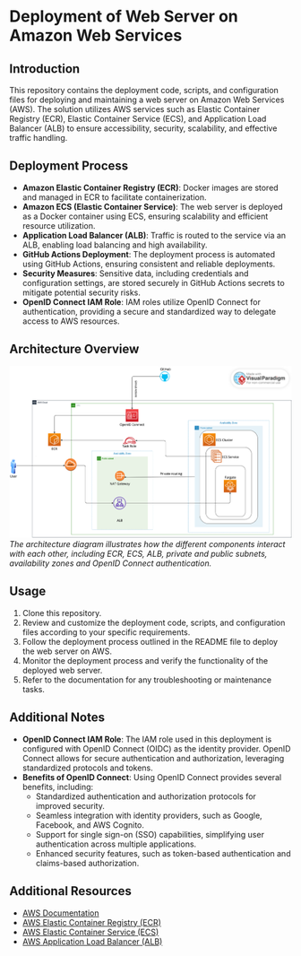 # Deployment of Web Server on Amazon Web Services

## Introduction
This repository contains the deployment code, scripts, and configuration files for deploying and maintaining a web server on Amazon Web Services (AWS). The solution utilizes AWS services such as Elastic Container Registry (ECR), Elastic Container Service (ECS), and Application Load Balancer (ALB) to ensure accessibility, security, scalability, and effective traffic handling.

## Deployment Process
- **Amazon Elastic Container Registry (ECR)**: Docker images are stored and managed in ECR to facilitate containerization.
- **Amazon ECS (Elastic Container Service)**: The web server is deployed as a Docker container using ECS, ensuring scalability and efficient resource utilization.
- **Application Load Balancer (ALB)**: Traffic is routed to the service via an ALB, enabling load balancing and high availability.
- **GitHub Actions Deployment**: The deployment process is automated using GitHub Actions, ensuring consistent and reliable deployments.
- **Security Measures**: Sensitive data, including credentials and configuration settings, are stored securely in GitHub Actions secrets to mitigate potential security risks.
- **OpenID Connect IAM Role**: IAM roles utilize OpenID Connect for authentication, providing a secure and standardized way to delegate access to AWS resources.

## Architecture Overview
![Architecture Diagram](./webapp.png)
*The architecture diagram illustrates how the different components interact with each other, including ECR, ECS, ALB, private and public subnets, availability zones and OpenID Connect authentication.*

## Usage
1. Clone this repository.
2. Review and customize the deployment code, scripts, and configuration files according to your specific requirements.
3. Follow the deployment process outlined in the README file to deploy the web server on AWS.
4. Monitor the deployment process and verify the functionality of the deployed web server.
5. Refer to the documentation for any troubleshooting or maintenance tasks.

## Additional Notes
- **OpenID Connect IAM Role**: The IAM role used in this deployment is configured with OpenID Connect (OIDC) as the identity provider. OpenID Connect allows for secure authentication and authorization, leveraging standardized protocols and tokens.
- **Benefits of OpenID Connect**: Using OpenID Connect provides several benefits, including:
  - Standardized authentication and authorization protocols for improved security.
  - Seamless integration with identity providers, such as Google, Facebook, and AWS Cognito.
  - Support for single sign-on (SSO) capabilities, simplifying user authentication across multiple applications.
  - Enhanced security features, such as token-based authentication and claims-based authorization.


## Additional Resources
- [AWS Documentation](https://docs.aws.amazon.com/)
- [AWS Elastic Container Registry (ECR)](https://aws.amazon.com/ecr/)
- [AWS Elastic Container Service (ECS)](https://aws.amazon.com/ecs/)
- [AWS Application Load Balancer (ALB)](https://aws.amazon.com/elasticloadbalancing/)
